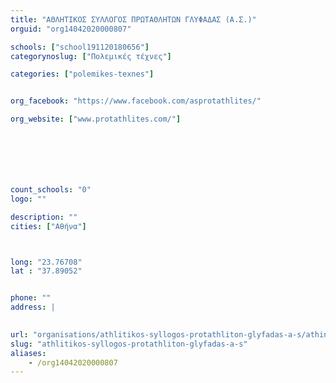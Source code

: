```yaml
---
title: "ΑΘΛΗΤΙΚΟΣ ΣΥΛΛΟΓΟΣ ΠΡΩΤΑΘΛΗΤΩΝ ΓΛΥΦΑΔΑΣ (Α.Σ.)"
orguid: "org14042020000807"

schools: ["school191120180656"]
categorynoslug: ["Πολεμικές τέχνες"]

categories: ["polemikes-texnes"]


org_facebook: "https://www.facebook.com/asprotathlites/"

org_website: ["www.protathlites.com/"]







count_schools: "0"
logo: ""

description: ""
cities: ["Αθήνα"]



long: "23.76708"
lat : "37.89052"


phone: ""
address: |
    

url: "organisations/athlitikos-syllogos-protathliton-glyfadas-a-s/athina/polemikes-texnes"
slug: "athlitikos-syllogos-protathliton-glyfadas-a-s"
aliases:
    - /org14042020000807
---
```



